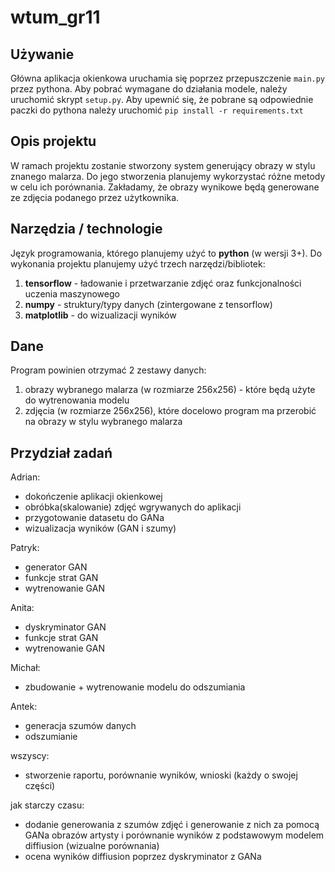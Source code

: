 # wtum_gr11

## Używanie
Główna aplikacja okienkowa uruchamia się poprzez przepuszczenie `main.py` przez pythona.
Aby pobrać wymagane do działania modele, należy uruchomić skrypt `setup.py`.
Aby upewnić się, że pobrane są odpowiednie paczki do pythona należy uruchomić `pip install -r requirements.txt` 

## Opis projektu
W ramach projektu zostanie stworzony system generujący obrazy w stylu znanego malarza. Do jego stworzenia planujemy wykorzystać różne metody w celu ich porównania. Zakładamy, że obrazy wynikowe będą generowane ze zdjęcia podanego przez użytkownika.

## Narzędzia / technologie

Język programowania, którego planujemy użyć to **python** (w wersji 3+). Do wykonania projektu planujemy użyć trzech narzędzi/bibliotek:

1. **tensorflow** - ładowanie i przetwarzanie zdjęć oraz funkcjonalności uczenia maszynowego
2. **numpy** - struktury/typy danych (zintergowane z tensorflow)
3. **matplotlib** - do wizualizacji wyników

## Dane
Program powinien otrzymać 2 zestawy danych:
1. obrazy wybranego malarza (w rozmiarze 256x256) - które będą użyte do wytrenowania modelu
2. zdjęcia (w rozmiarze 256x256), które docelowo program ma przerobić na obrazy w stylu wybranego malarza

## Przydział zadań
Adrian:
- dokończenie aplikacji okienkowej
- obróbka(skalowanie) zdjęć wgrywanych do aplikacji
- przygotowanie datasetu do GANa
- wizualizacja wyników (GAN i szumy)

Patryk:
- generator GAN
- funkcje strat GAN
- wytrenowanie GAN

Anita:
- dyskryminator GAN
- funkcje strat GAN
- wytrenowanie GAN

Michał:
- zbudowanie + wytrenowanie modelu do odszumiania

Antek:
- generacja szumów danych
- odszumianie

wszyscy:
- stworzenie raportu, porównanie wyników, wnioski (każdy o swojej części)

jak starczy czasu:
- dodanie generowania z szumów zdjęć i generowanie z nich za pomocą GANa obrazów artysty i porównanie wyników z 
  podstawowym modelem diffiusion (wizualne porównania)
- ocena wyników diffiusion poprzez dyskryminator z GANa
